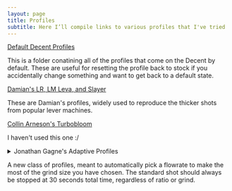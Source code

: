 ```yaml
---
layout: page
title: Profiles
subtitle: Here I’ll compile links to various profiles that I've tried
---
```


[Default Decent Profiles](http://bit.ly/decent-profiles)

This is a folder conatining all of the profiles that come on the Decent by default. These are useful for resetting the profile back to stock if you accidentally change something and want to get back to a default state.

[Damian's LR, LM Leva, and Slayer](https://www.diy.brakel.com.au/decent-profiles/)

These are Damian's profiles, widely used to reproduce the thicker shots from popular lever machines.

[Collin Arneson's Turbobloom](<https://github.com/qporzk/Decent-Docs/blob/master/assets/profiles/T U R B O B L O O M.zip>)

I haven't used this one :/

<details>
  <summary>Jonathan Gagne's Adaptive Profiles</summary>

<a href="https://github.com/qporzk/Decent-Docs/blob/master/assets/profiles/Adaptive_Shot.tcl">Adaptive Shot—Intended for 1:2 to 1:3 espresso</a>


<a href="https://github.com/qporzk/Decent-Docs/blob/master/assets/profiles/Adaptive_Bloom.tcl">Adaptive Blooming Shot—A modified version of Scott Rao’s Blooming Shot</a>


<a href="https://github.com/qporzk/Decent-Docs/blob/master/assets/profiles/Adaptive_Allonge.tcl">Adaptive Rao Allongé—Intended for 1:5 to 1:6 Rao Allongés</a>


<a href="https://3.basecamp.com/3671212/buckets/7351439/messages/3286615994">Basecamp Thread</a>

</details>

A new class of profiles, meant to automatically pick a flowrate to make the most of the grind size you have chosen. The standard shot should always be stopped at 30 seconds total time, regardless of ratio or grind.

